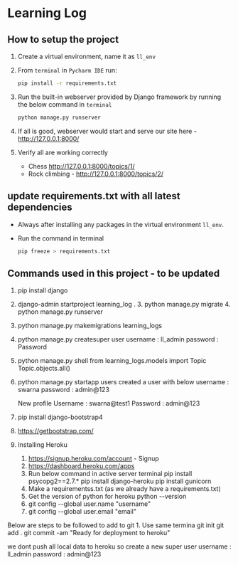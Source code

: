 # Learning Log 

## How to setup the project

1. Create a virtual environment, name it as  `ll_env`

2. From `terminal` in `Pycharm IDE` run:
    ```bash
    pip install -r requirements.txt
    ```

3. Run the built-in webserver provided by Django framework by running the below command in `terminal`

    ```bash
    python manage.py runserver
    ```    
4. If all is good, webserver would start and serve our site here - <http://127.0.0.1:8000/>

5. Verify all are working correctly
    * Chess <http://127.0.0.1:8000/topics/1/>
    * Rock climbing - <http://127.0.0.1:8000/topics/2/>
    
## update requirements.txt with all latest dependencies

* Always after installing any packages in the virtual environment `ll_env`.
* Run the command in terminal

    ```bash
    pip freeze > requirements.txt
    ```
## Commands used in this project - to be updated

1. pip install django
2. django-admin startproject learning_log .
    3. python manage.py migrate
    4. python manage.py runserver
5. python manage.py makemigrations learning_logs
6. python manage.py createsuper user
    username : ll_admin 
    password : Password
7. python manage.py shell
    from learning_logs.models import Topic
    Topic.objects.all()
8. python manage.py startapp users
    created a user with below
    username : swarna
    password : admin@123
    
    New profile
    Username : swarna@test1
    Password : admin@123
   
9. pip install django-bootstrap4    
10. https://getbootstrap.com/   

11. Installing Heroku
    1. https://signup.heroku.com/account - Signup
    2. https://dashboard.heroku.com/apps
    3. Run below command in active server terminal
        pip install psycopg2==2.7.*
        pip install django-heroku
        pip install gunicorn
    4. Make a requirementss.txt (as we already have a requirements.txt)
    5. Get the version of python for heroku
        python --version
    6. git config --global user.name "username"
    7. git config --global user.email "email"
    
Below are steps to be followed to add to git
    1. Use same termina
        git init
        git add .
        git commit -am "Ready for deployment to heroku"

we dont push all local data to heroku so create a new super user
    username : ll_admin 
    password : admin@123
        


    

  
